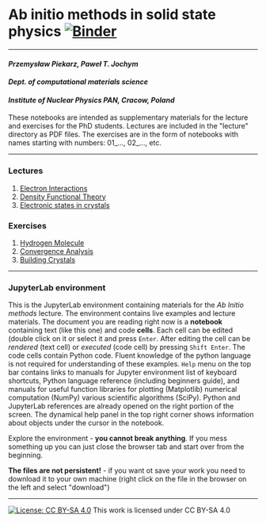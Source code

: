 # Ab initio methods in solid state physics [![Binder](https://mybinder.org/badge_logo.svg)](https://mybinder.org/v2/gh/jochym/abinitio-methods/env?urlpath=git-pull%3Frepo%3Dhttps%253A%252F%252Fgithub.com%252Fjochym%252Fabinitio-methods%26urlpath%3Dlab%252Fworkspaces%252Flab%252Ftree%252Fabinitio-methods%252F%26branch%3Dmain)
---
#### *Przemysław Piekarz, Paweł T. Jochym*
#### *Dept. of computational materials science*
#### *Institute of Nuclear Physics PAN, Cracow, Poland*

These notebooks are intended as supplementary materials for the lecture and exercises for the PhD students. Lectures are included in the "lecture" directory as PDF files. The exercises are in the form of notebooks with names starting with numbers: 01_..., 02_..., etc.

---
### Lectures
1. [Electron Interactions](lecture/Ab_initio_lecture_01.pdf)
2. [Density Functional Theory](lecture/Ab_initio_lecture_02.pdf)
3. [Electronic states in crystals](lecture/Ab_initio_lecture_03.pdf)

### Exercises

1. [Hydrogen Molecule](01_Hydrogen_Molecule.ipynb)
2. [Convergence Analysis](02_Convergence_Analysis.ipynb)
3. [Building Crystals](03_Building_Crystals.ipynb)

---

### JupyterLab environment

This is the JupyterLab environment containing materials for the *Ab Initio methods* lecture. The environment contains live examples and lecture materials. The document you are reading right now is a **notebook** containing text (like this one) and code **cells**. Each cell can be edited (double click on it or select it and press `Enter`. After editing the cell can be *rendered* (text cell) or *executed* (code cell) by pressing `Shift Enter`. The code cells contain Python code. Fluent knowledge of the python language is not required for understanding of these examples. `Help` menu on the top bar contains links to manuals for Jupyter environment list of keyboard shortcuts, Python language reference (including beginners guide), and manuals for useful function libraries for plotting (Matplotlib) numerical computation (NumPy) various scientific algorithms (SciPy). Python and JupyterLab references are already opened on the right portion of the screen. The dynamical help panel in the top right corner shows information about objects under the cursor in the notebook.

Explore the environment - **you cannot break anything**. If you mess something up you can just close the browser tab and start over from the beginning. 

**The files are not persistent!** - if you want ot save your work you need to download it to your own machine (right click on the file in the browser on the left and select "download")

---

[![License: CC BY-SA 4.0](https://licensebuttons.net/l/by-sa/4.0/80x15.png)](https://creativecommons.org/licenses/by-sa/4.0/) 
This work is licensed under CC BY-SA 4.0 

